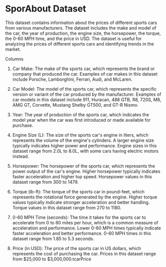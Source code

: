 # SporAbout Dataset
This dataset contains information about the prices of different sports cars from various manufacturers. The dataset includes the make and model of the car, the year of production, the engine size, the horsepower, the torque, the 0-60 MPH time, and the price in USD. The dataset is useful for analyzing the prices of different sports cars and identifying trends in the market.

Columns

1. Car Make: The make of the sports car, which represents the brand or company that produced the car. Examples of car makes in this dataset include Porsche, Lamborghini, Ferrari, Audi, and McLaren.

2. Car Model: The model of the sports car, which represents the specific version or variant of the car produced by the manufacturer. Examples of car models in this dataset include 911, Huracan, 488 GTB, R8, 720S, M8, AMG GT, Corvette, Mustang Shelby GT500, and GT-R Nismo.

3. Year: The year of production of the sports car, which indicates the model year when the car was first introduced or made available for purchase.

4. Engine Size (L): The size of the sports car's engine in liters, which represents the volume of the engine's cylinders. A larger engine size typically indicates higher power and performance. Engine sizes in this dataset range from 2.0L to 8.0L, with some cars having electric motors instead.

5. Horsepower: The horsepower of the sports car, which represents the power output of the car's engine. Higher horsepower typically indicates faster acceleration and higher top speed. Horsepower values in this dataset range from 300 to 1479.

6. Torque (lb-ft): The torque of the sports car in pound-feet, which represents the rotational force generated by the engine. Higher torque values typically indicate stronger acceleration and better handling. Torque values in this dataset range from 270 to 1180.

7. 0-60 MPH Time (seconds): The time it takes for the sports car to accelerate from 0 to 60 miles per hour, which is a common measure of acceleration and performance. Lower 0-60 MPH times typically indicate faster acceleration and better performance. 0-60 MPH times in this dataset range from 1.85 to 5.3 seconds.

8. Price (in USD): The price of the sports car in US dollars, which represents the cost of purchasing the car. Prices in this dataset range from $25,000 to $3,000,000.tcarPrice
